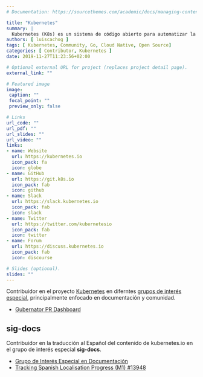 ```yaml
---
# Documentation: https://sourcethemes.com/academic/docs/managing-content/

title: "Kubernetes"
summary: |
  Kubernetes (K8s) es un sistema de código abierto para automatizar la implementación, el escalamiento y la gestión de aplicaciones en contenedores.
authors: [ luiscachog ]
tags: [ Kubernetes, Community, Go, Cloud Native, Open Source]
categories: [ Contributor, Kubernetes ]
date: 2019-11-27T11:23:56+02:00

# Optional external URL for project (replaces project detail page).
external_link: ""

# Featured image
image:
 caption: ""
 focal_point: ""
 preview_only: false

# Links
url_code: ""
url_pdf: ""
url_slides: ""
url_video: ""
links:
- name: Website
  url: https://kubernetes.io
  icon_pack: fa
  icon: globe
- name: GitHub
  url: https://git.k8s.io
  icon_pack: fab
  icon: github
- name: Slack
  url: https://slack.kubernetes.io
  icon_pack: fab
  icon: slack
- name: Twitter
  url: https://twitter.com/kubernetesio
  icon_pack: fab
  icon: twitter
- name: Forum
  url: https://discuss.kubernetes.io
  icon_pack: fab
  icon: discourse

# Slides (optional).
slides: ""
---
```


Contribuidor en el proyecto [Kubernetes](https://kubernetes.io) en diferntes [grupos de interés especial](https://git.k8s.io/community/), principalmente enfocado en documentación y comunidad.

- [Gubernator PR Dashboard](https://gubernator.k8s.io/pr/k4ch0)

## sig-docs

Contribuidor en la traducción al Español del contenido de kubernetes.io en el grupo de interés especial **sig-docs**.

- [Grupo de Interés Especial en Documentación](https://git.k8s.io/community/sig-docs)
- [Tracking Spanish Localisation Progress (M1) #13948](https://github.com/kubernetes/website/issues/13948)